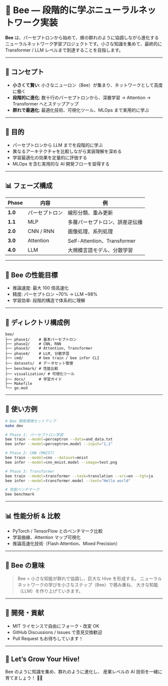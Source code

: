 # 🐝 Bee — 段階的に学ぶニューラルネットワーク実装

**Bee** は、パーセプトロンから始めて、蜂の群れのように協調しながら進化するニューラルネットワーク学習プロジェクトです。小さな知識を集めて、最終的に Transformer / LLM レベルまで到達することを目指します。

---

## 🧠 コンセプト

* **小さくて賢い**: 小さなニューロン（Bee）が集まり、ネットワークとして高度に働く
* **段階的に進化**: 数十行のパーセプトロンから、深層学習 → Attention → Transformer へとステップアップ
* **群れで最適化**: 最適化技術、可視化ツール、MLOps まで実用的に学ぶ

---

## 🎯 目的

* パーセプトロンから LLM までを段階的に学ぶ
* 異なるアーキテクチャを比較しながら実装理解を深める
* 学習最適化の効果を定量的に評価する
* MLOps を含む実用的な AI 開発フローを習得する

---

## 📊 フェーズ構成

| Phase   | 内容        | 例                          |
| ------- | --------- | -------------------------- |
| **1.0** | パーセプトロン   | 線形分類、重み更新                  |
| **1.1** | MLP       | 多層パーセプトロン、誤差逆伝播            |
| **2.0** | CNN / RNN | 画像処理、系列処理                  |
| **3.0** | Attention | Self-Attention、Transformer |
| **4.0** | LLM       | 大規模言語モデル、分散学習              |

---

## 🚀 Bee の性能目標

* 推論速度: 最大 100 倍高速化
* 精度: パーセプトロン \~70% → LLM \~98%
* 学習効率: 段階的構造で体系的に理解

---

## 📁 ディレクトリ構成例

```
bee/
├── phase1/    # 基本パーセプトロン
├── phase2/    # CNN, RNN
├── phase3/    # Attention, Transformer
├── phase4/    # LLM, 分散学習
├── cmd/       # bee train / bee infer CLI
├── datasets/  # データセット管理
├── benchmark/ # 性能比較
├── visualization/ # 可視化ツール
├── docs/      # 学習ガイド
├── Makefile
└── go.mod
```

---

## 🔧 使い方例

```bash
# Bee 開発環境セットアップ
make dev

# Phase 1: パーセプトロン学習
bee train --model=perceptron --data=and_data.txt
bee infer --model=perceptron.model --input="1,1"

# Phase 2: CNN (MNIST)
bee train --model=cnn --dataset=mnist
bee infer --model=cnn_mnist.model --image=test.png

# Phase 3: Transformer
bee train --model=transformer --task=translation --src=en --tgt=ja
bee infer --model=transformer.model --text="Hello world"

# 性能ベンチマーク
bee benchmark
```

---

## 📊 性能分析 & 比較

* PyTorch / TensorFlow とのベンチマーク比較
* 学習曲線、Attention マップ可視化
* 推論高速化技術（Flash Attention、Mixed Precision）

---

## 🐝 Bee の意味

> Bee = 小さな知能が群れで協調し、巨大な Hive を形成する。
> ニューラルネットワークの学びを小さなステップ（Bee）で積み重ね、
> 大きな知能（LLM）を作り上げていきます。

---

## 📝 開発・貢献

* MIT ライセンスで自由にフォーク・改変 OK
* GitHub Discussions / Issues で意見交換歓迎
* Pull Request もお待ちしています！

---

## 🎉 Let’s Grow Your Hive!

Bee のように知識を集め、群れのように進化し、
産業レベルの AI 技術を一緒に育てましょう！ 🚀🐝

